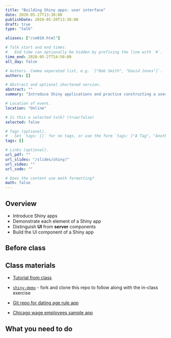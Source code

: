 ```yaml
---
title: "Building Shiny apps: user interface"
date: 2020-05-27T13:30:00
publishDate: 2019-05-20T13:30:00
draft: true
type: "talk"

aliases: ["/cm019.html"]

# Talk start and end times.
#   End time can optionally be hidden by prefixing the line with `#`.
time_end: 2020-05-27T14:50:00
all_day: false

# Authors. Comma separated list, e.g. `["Bob Smith", "David Jones"]`.
authors: []

# Abstract and optional shortened version.
abstract: ""
summary: "Introduce Shiny applications and practice constructing a user interface."

# Location of event.
location: "Online"

# Is this a selected talk? (true/false)
selected: false

# Tags (optional).
#   Set `tags: []` for no tags, or use the form `tags: ["A Tag", "Another Tag"]` for one or more tags.
tags: []

# Links (optional).
url_pdf: ""
url_slides: "/slides/shiny/"
url_video: ""
url_code: ""

# Does the content use math formatting?
math: false
---
```




## Overview

* Introduce Shiny apps
* Demonstrate each element of a Shiny app
* Distinguish **UI** from **server** components
* Build the UI component of a Shiny app

## Before class

## Class materials

* [Tutorial from class](/notes/shiny/)
* [`shiny-demo`](https://github.com/uc-cfss/shiny-demo) - fork and clone this repo to follow along with the in-class exercise

* [Git repo for dating age rule app](https://github.com/bensoltoff/age-rule)
* [Chicago wage employees sample app](https://bensoltoff.shinyapps.io/chicago-employees/)

## What you need to do
